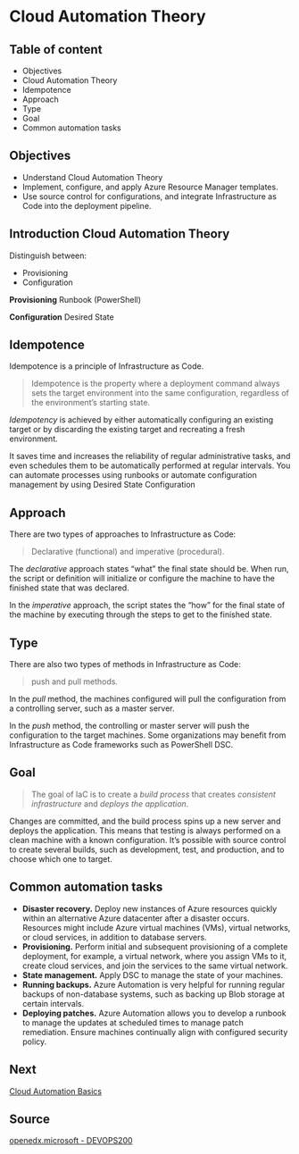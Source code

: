 # Cloud Automation Theory

## Table of content

- Objectives
- Cloud Automation Theory
- Idempotence
- Approach
- Type
- Goal
- Common automation tasks

## Objectives

- Understand Cloud Automation Theory
- Implement, configure, and apply Azure Resource Manager templates.
- Use source control for configurations, and integrate Infrastructure as Code into the deployment pipeline.

## Introduction Cloud Automation Theory

Distinguish between:

- Provisioning
- Configuration

**Provisioning** Runbook (PowerShell)


**Configuration** Desired State

## Idempotence

Idempotence is a principle of Infrastructure as Code.

>Idempotence is the property where a deployment command always sets the target environment into the same configuration, regardless of the environment’s starting state.

*Idempotency* is achieved by either automatically configuring an existing target or by discarding the existing target and recreating a fresh environment.

It saves time and increases the reliability of regular administrative tasks, and even schedules them to be automatically performed at regular intervals.
You can automate processes using runbooks or automate configuration management by using Desired State Configuration

## Approach

There are two types of approaches to Infrastructure as Code:

> Declarative (functional) and imperative (procedural).

The *declarative* approach states “what” the final state should be. When run, the script or definition will initialize or configure the machine to have the finished state that was declared.

In the *imperative* approach, the script states the “how” for the final state of the machine by executing through the steps to get to the finished state.

## Type

There are also two types of methods in Infrastructure as Code:

> push and pull methods.

In the *pull* method, the machines configured will pull the configuration from a controlling server, such as a master server.

In the *push* method, the controlling or master server will push the configuration to the target machines. Some organizations may benefit from Infrastructure as Code frameworks such as PowerShell DSC.

## Goal

> The goal of IaC is to create a *build process* that creates *consistent infrastructure* and *deploys the application*.

Changes are committed, and the build process spins up a new server and deploys the application. This means that testing is always performed on a clean machine with a known configuration. It’s possible with source control to create several builds, such as development, test, and production, and to choose which one to target.

## Common automation tasks

- **Disaster recovery.** Deploy new instances of Azure resources quickly within an alternative Azure datacenter after a disaster occurs. Resources might include Azure virtual machines (VMs), virtual networks, or cloud services, in addition to database servers.
- **Provisioning.** Perform initial and subsequent provisioning of a complete deployment, for example, a virtual network, where you assign VMs to it, create cloud services, and join the services to the same virtual network.
- **State management.** Apply DSC to manage the state of your machines.
- **Running backups.** Azure Automation is very helpful for running regular backups of non-database systems, such as backing up Blob storage at certain intervals.
- **Deploying patches.** Azure Automation allows you to develop a runbook to manage the updates at scheduled times to manage patch remediation. Ensure machines continually align with configured security policy.

## Next

[Cloud Automation Basics](02_Cloud_Automation.md)

## Source

[openedx.microsoft - DEVOPS200](
https://openedx.microsoft.com/courses/course-v1:Microsoft+DEVOPS200.2x+2018_T1/info)